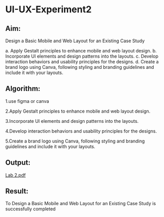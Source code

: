 # UI-UX-Experiment2

## Aim:
Design a Basic Mobile and Web Layout for an Existing Case Study

a. Apply Gestalt principles to enhance mobile and web layout design. b. Incorporate UI elements and design patterns into the layouts. c. Develop interaction behaviors and usability principles for the designs. d. Create a brand logo using Canva, following styling and branding guidelines and include it with your layouts.
## Algorithm:
1.use figma or canva 

2.Apply Gestalt principles to enhance mobile and web layout design.

3.Incorporate UI elements and design patterns into the layouts. 

4.Develop interaction behaviors and usability principles for the designs. 

5.Create a brand logo using Canva, following styling and branding guidelines and include it with your layouts.
## Output:
[Lab 2.pdf](https://github.com/user-attachments/files/20540455/Lab.2.pdf)


## Result:
To Design a Basic Mobile and Web Layout for an Existing Case Study is successfully completed
